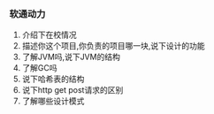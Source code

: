 ### 软通动力  
1. 介绍下在校情况  
2. 描述你这个项目,你负责的项目哪一块,说下设计的功能  
3. 了解JVM吗,说下JVM的结构  
4. 了解GC吗  
5. 说下哈希表的结构  
6. 说下http get post请求的区别  
7. 了解哪些设计模式  
